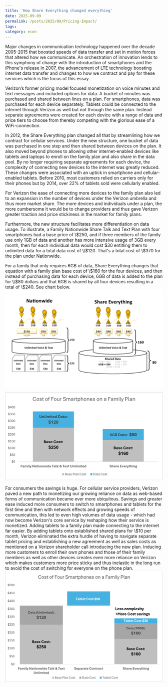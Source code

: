 ```yaml
---
title: 'How Share Everything changed everything'
date: 2025-09-09
permalink: /posts/2025/09/Pricing-Impact/
tags:
category: econ
---
```


Major changes in communication technology happened over the decade  2005-2015 that boosted speeds of data transfer and set in motion forces that altered how we communicate. An orchestration of innovation lends to this symphony of change with the introduction of smartphones and the iPhone's release in 2007, the advancement of LTE technology boosting internet data transfer and changes to how we contract and pay for these services which is the focus of this essay. 

Verizon’s former pricing model focused monetization  on voice minutes and text messages and included options for data. A bucket of minutes was purchased and shared between lines on a plan. For smartphones, data was purchased for each device separately. Tablets could be connected to the internet through Verizon as well but not through the same plan. Instead separate agreements were created for each device with a range of data and price tiers to choose from thereby competing with the glorious ease of a WiFi-connection.  

In 2012, the Share Everything plan changed all that by streamlining how we contract for cellular services. Under the new structure, one bucket of data was purchased in one step and then shared between devices on the plan. It also moved beyond  phones to allowing other internet-enabled devices like tablets and laptops to enroll on the family plan and also share in the data pool. By no longer requiring separate agreements for each device, the complexity of connecting new devices to the internet was greatly reduced. These changes were associated with an uptick in smartphone and cellular-enabled tablets. Before 2010, most customers relied on carriers only for their phones but by 2014, over 22% of tablets sold were cellularly enabled. 

For Verizon the ease of connecting more devices to the family plan also led to an expansion in the number of devices under the Verizon umbrella and thus more market share. The more devices and individuals under a plan, the more cumbersome it would be to change providers and thus gave Verizon greater traction and price stickiness in the market for family plans. 

Furthermore, the new structure facilitates more differentiation on data usage.  To  illustrate, a Family Nationwide Share Talk and Text Plan with four smartphones had a base price of \\$250, and if three members of the family use only 1GB of data and another has more intensive usage of 3GB every month, then for each individual data would cost $30 entitling them to unlimited data for a total data cost of \\$120. That's a total cost of \\$370 for the plan under Nationwide. 

For a family that only requires 6GB of data, Share Everything changes that equation with a family plan base cost of \\$160 for the four devices, and then instead of purchasing data for each device, 6GB of data is added to the plan for \\$80 dollars and that 6GB is shared by all four devices resulting in a total of \\$240. See chart below. 
![Verizon Share Everything Pricing Comparison](/images/verizoncase/verizonsharechange.png)

![Verizon Share Everything Pricing Comparison](/images/chart1.png)


For consumers the savings is huge. 
For cellular service providers, Verizon paved a new path to monetizing our growing reliance on data as web-based forms of communication became ever more ubiquitous. Savings and greater ease induced more consumers to switch to smartphones and tablets for the first time and then with network effects and growing speeds of communication, this led to even high volumes of data usage - which had now become Verizon's core service by reshaping how their service is monetized. Adding tablets to a family plan made connecting to the internet far easier. By adding tablets onto established shared plans for \\$10 per month, Verizon eliminated the extra hurdle of having to navigate separate tablet pricing and establishing a new agreement as well as sales costs as mentioned on a Verizon shareholder call introducing the new plan. Inducing more customers to enroll their own phones and those of their family members as well as other devices creates even more reliance on Verizon which makes customers more price sticky and thus inelastic in the long run to avoid the cost of switching for everyone on the phone plan.
![Verizon Share Everything Pricing Comparison](/images/chart2.png)
